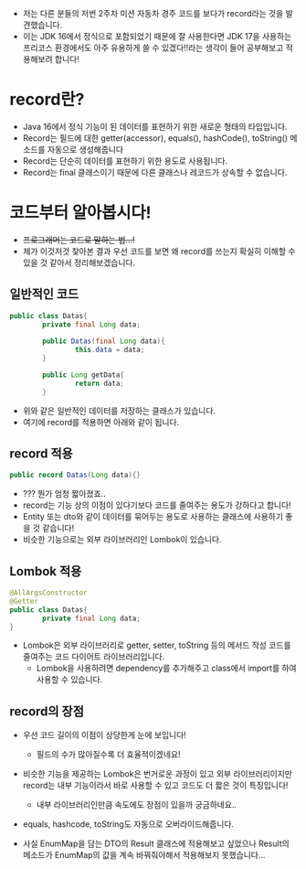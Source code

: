 - 저는 다른 분들의 저번 2주차 미션 자동차 경주 코드를 보다가 record라는 것을 발견했습니다.
- 이는 JDK 16에서 정식으로 포함되었기 때문에 잘 사용한다면 JDK 17을 사용하는 프리코스 환경에서도 아주 유용하게 쓸 수  있겠다!!라는 생각이 들어 공부해보고 적용해보려 합니다!

# record란?

- Java 16에서 정식 기능이 된 데이터를 표현하기 위한 새로운 형태의 타입입니다.
- Record는 필드에 대한 getter(accessor), equals(), hashCode(), toString() 메소드를 자동으로 생성해줍니다
- Record는 단순히 데이터를 표현하기 위한 용도로 사용됩니다.
- Record는 final 클래스이기 때문에 다른 클래스나 레코드가 상속할 수 없습니다.

# 코드부터 알아봅시다!

- ~~프로그래머는 코드로 말하는 법…!~~
- 제가 이것저것 찾아본 결과 우선 코드를 보면 왜 record를 쓰는지 확실히 이해할 수 있을 것 같아서 정리해보겠습니다.

## 일반적인 코드

```java
public class Datas{
		private final Long data;
		
		public Datas(final Long data){
				this.data = data;
		}

		public Long getData{
				return data;
		}
```

- 위와 같은 일반적인 데이터를 저장하는 클래스가 있습니다.
- 여기에 record를 적용하면 아래와 같이 됩니다.

## record 적용

```java
public record Datas(Long data){}
```

- ??? 뭔가 엄청 짧아졌죠..
- record는 기능 상의 이점이 있다기보다 코드를 줄여주는 용도가 강하다고 합니다!
- Entity 또는 dto와 같이 데이터를 묶어두는 용도로 사용하는 클래스에 사용하기 좋을 것 같습니다!
- 비슷한 기능으로는 외부 라이브러리인 Lombok이 있습니다.

## Lombok 적용

```java
@AllArgsConstructor
@Getter
public class Datas{
		private final Long data;
}
```

- Lombok은 외부 라이브러리로 getter, setter, toString 등의 메서드 작성 코드를 줄여주는 코드 다이어트 라이브러리입니다.
    - Lombok을 사용하려면 dependency를 추가해주고 class에서 import를 하여 사용할 수 있습니다.

## record의 장점

- 우선 코드 길이의 이점이 상당한게 눈에 보입니다!
    - 필드의 수가 많아질수록 더 효율적이겠네요!
- 비슷한 기능을 제공하는 Lombok은 번거로운 과정이 있고 외부 라이브러리이지만 record는 내부 기능이라서 바로 사용할 수 있고 코드도 더 짧은 것이 특징입니다!
    - 내부 라이브러리인만큼 속도에도 장점이 있을까 궁금하네요..
- equals, hashcode, toString도 자동으로 오버라이드해줍니다.

- 사실 EnumMap을 담는 DTO의 Result 클래스에 적용해보고 싶었으나 Result의 메소드가 EnumMap의 값을 계속 바꿔줘야해서 적용해보지 못했습니다...
